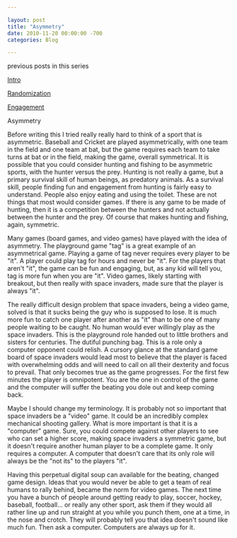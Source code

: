 ```yaml
---

layout: post  
title: "Asymmetry"  
date: 2010-11-20 00:00:00 -700  
categories: Blog

---
```


previous posts in this series  
  
[Intro](/_posts/2010-10-13-SpaceInvaders!.md)  
  
[Randomization](/_posts/2010-10-22-Randomization.md)  
  
[Engagement](/_posts/2010-10-31-Engagement.md)  
  
Asymmetry  
  
Before writing this I tried really really hard to think of a sport that is asymmetric. Baseball and Cricket are played asymmetrically, with one team in the field and one team at bat, but the game requires each team to take turns at bat or in the field, making the game, overall symmetrical. It is possible that you could consider hunting and fishing to be asymmetric sports, with the hunter versus the prey. Hunting is not really a game, but a primary survival skill of human beings, as predatory animals. As a survival skill, people finding fun and engagement from hunting is fairly easy to understand. People also enjoy eating and using the toilet. These are not things that most would consider games. If there is any game to be made of hunting, then it is a competition between the hunters and not actually between the hunter and the prey. Of course that makes hunting and fishing, again, symmetric.  
  
Many games (board games, and video games) have played with the idea of asymmetry. The playground game "tag" is a great example of an asymmetrical game. Playing a game of tag never requires every player to be "it". A player could play tag for hours and never be "it". For the players that aren't "it", the game can be fun and engaging, but, as any kid will tell you, tag is more fun when you are "it". Video games, likely starting with breakout, but then really with space invaders, made sure that the player is always "it".  
  
The really difficult design problem that space invaders, being a video game, solved is that it sucks being the guy who is supposed to lose. It is much more fun to catch one player after another as "it" than to be one of many people waiting to be caught. No human would ever willingly play as the space invaders. This is the playground role handed out to little brothers and sisters for centuries. The dutiful punching bag. This is a role only a computer opponent could relish. A cursory glance at the standard game board of space invaders would lead most to believe that the player is faced with overwhelming odds and will need to call on all their dexterity and focus to prevail. That only becomes true as the game progresses. For the first few minutes the player is omnipotent. You are the one in control of the game and the computer will suffer the beating you dole out and keep coming back.  
  
Maybe I should change my terminology. It is probably not so important that space invaders be a "video" game. It could be an incredibly complex mechanical shooting gallery. What is more important is that it is a "computer" game. Sure, you could compete against other players to see who can set a higher score, making space invaders a symmetric game, but it doesn't require another human player to be a complete game. It only requires a computer. A computer that doesn't care that its only role will always be the "not its" to the players "it".  
  
Having this perpetual digital soup can available for the beating, changed game design. Ideas that you would never be able to get a team of real humans to rally behind, became the norm for video games. The next time you have a bunch of people around getting ready to play, soccer, hockey, baseball, football... or really any other sport, ask them if they would all rather line up and run straight at you while you punch them, one at a time, in the nose and crotch. They will probably tell you that idea doesn't sound like much fun. Then ask a computer. Computers are always up for it.  
  
 

